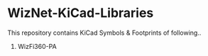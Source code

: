 # WizNet-KiCad-Libraries
This repository contains KiCad  Symbols & Footprints of following..

1. WizFi360-PA

